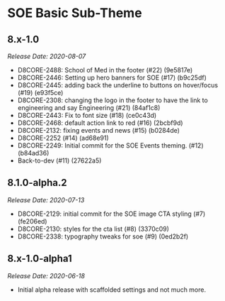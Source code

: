 # SOE Basic Sub-Theme

8.x-1.0
--------------------------------------------------------------------------------
_Release Date: 2020-08-07_

- D8CORE-2488: School of Med in  the footer (#22) (9e5817e)
- D8CORE-2446: Setting up hero banners for SOE (#17) (b9c25df)
- D8CORE-2445: adding back the underline to buttons on hover/focus (#19) (e93f5ce)
- D8CORE-2308: changing the logo in the footer to have the link to engineering and say Engineering (#21) (84af1c8)
- D8CORE-2443: Fix to font size (#18) (ce0c43d)
- D8CORE-2468: default action link to red (#16) (2bcbf9d)
- D8CORE-2132: fixing events and news (#15) (b0284de)
- D8CORE-2252 (#14) (ad68e91)
- D8CORE-2249: Initial commit for the SOE Events theming. (#12) (b84ad36)
- Back-to-dev (#11) (27622a5)

8.1.0-alpha.2
--------------------------------------------------------------------------------
_Release Date: 2020-07-13_

- D8CORE-2129: initial commit for the SOE image CTA styling (#7) (fe206ed)
- D8CORE-2130: styles for the cta list (#8) (3370c09)
- D8CORE-2338: typography tweaks for soe (#9) (0ed2b2f)


8.x-1.0-alpha1
--------------------------------------------------------------------------------
_Release Date: 2020-06-18_

- Initial alpha release with scaffolded settings and not much more.

